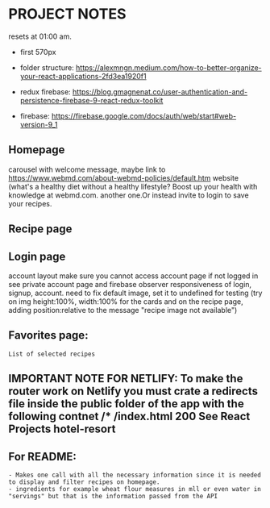 # PROJECT NOTES

resets at 01:00 am.

- first 570px

- folder structure: https://alexmngn.medium.com/how-to-better-organize-your-react-applications-2fd3ea1920f1

- redux firebase: https://blog.gmagnenat.co/user-authentication-and-persistence-firebase-9-react-redux-toolkit

- firebase: https://firebase.google.com/docs/auth/web/start#web-version-9_1

## Homepage

carousel with welcome message, maybe link to https://www.webmd.com/about-webmd-policies/default.htm website (what's a healthy diet without a healthy lifestyle? Boost up your health with knowledge at webmd.com. another one.Or instead invite to login to save your recipes.

## Recipe page

## Login page

account layout
make sure you cannot access account page if not logged in see private account page and firebase observer
responsiveness of login, signup, account.
need to fix default image, set it to undefined for testing (try on img height:100%, width:100% for the cards and on the recipe page, adding position:relative to the message "recipe image not available")

## Favorites page:

    List of selected recipes

## IMPORTANT NOTE FOR NETLIFY: To make the router work on Netlify you must crate a redirects file inside the public folder of the app with the following contnet /\* /index.html 200 See React Projects hotel-resort

## For README:

    - Makes one call with all the necessary information since it is needed to display and filter recipes on homepage.
    - ingredients for example wheat flour measures in mll or even water in "servings" but that is the information passed from the API
